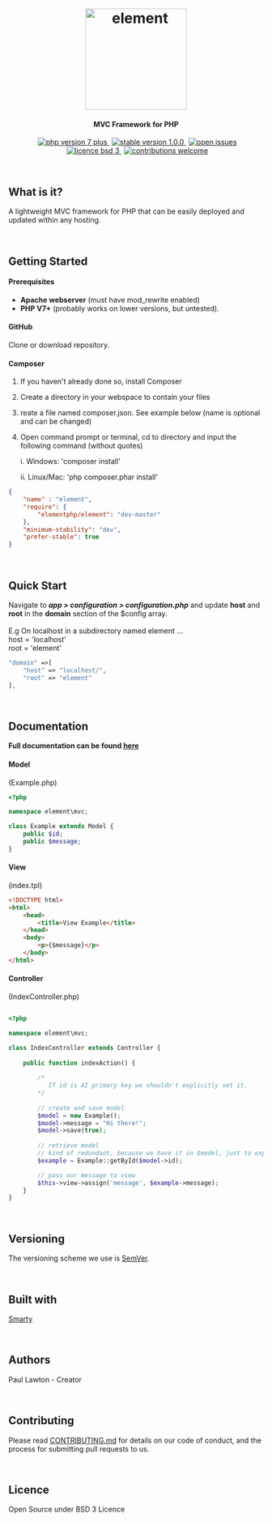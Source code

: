 <h1 align="center">
  <a href="https://elementphp.com">
  <img src="https://raw.githubusercontent.com/paul7337/elementhome/master/public/images/logo.png?token=AF4Sw_WmU-hjoTia8ZdJ_DZHrIqZ06CTks5bqpmAwA%3D%3D" alt="element" width="200"></a>
  <br>
</h1>

<h4 align="center">MVC Framework for PHP</h4>

<p align="center">

  <a style="margin-left:5px" href="https://img.shields.io/badge/php-7%2B-green.svg?longCache=true&style=flat-square">
    <img src="https://img.shields.io/badge/php-7%2B-green.svg?longCache=true&style=flat-square"
         alt="php version 7 plus">
  </a>
  <a style="margin-left:5px" href="https://img.shields.io/badge/stable-1.0.0-green.svg?longCache=true&style=flat-square">
    <img src="https://img.shields.io/badge/stable-1.0.0-green.svg?longCache=true&style=flat-square"
         alt="stable version 1.0.0">
  </a>

  <a style="margin-left:5px" href="https://img.shields.io/github/issues/paul7337/element.svg?longCache=false&style=flat-square">
    <img src="https://img.shields.io/github/issues/elementphp/element.svg?longCache=false&style=flat-square"
         alt="open issues">
  </a>

 <a style="margin-left:5px" href="https://img.shields.io/badge/licence-bsd3-green.svg?longCache=true&style=flat-square">
    <img src="https://img.shields.io/badge/licence-bsd3-green.svg?longCache=true&style=flat-square"
         alt="licence bsd 3">
  </a>

 <a style="margin-left:5px" href="https://img.shields.io/badge/contributions-welcome-green.svg?longCache=true&style=flat-square">
    <img src="https://img.shields.io/badge/contributions-welcome-green.svg?longCache=true&style=flat-square"
         alt="contributions welcome">
  </a>

</p>

<br />

##	What is it?
A lightweight MVC framework for PHP that can be easily deployed and updated within any hosting.

<br />

## Getting Started

#### Prerequisites

* <b>Apache webserver</b> (must have mod_rewrite enabled) <br />
* <b>PHP V7+</b> (probably works on lower versions, but untested).

#### GitHub
Clone or download repository.

#### Composer

1. If you haven't already done so, install Composer
2. Create a directory in your webspace to contain your files
3. reate a file named composer.json. See example below (name is optional and can be changed)
4. Open command prompt or terminal, cd to directory and input the following command (without quotes)
    
    i.  Windows: 'composer install'
    
    ii. Linux/Mac: 'php composer.phar install'

```json
{
    "name" : "element",
    "require": {
        "elementphp/element": "dev-master"
	},
    "minimum-stability": "dev",
    "prefer-stable": true
}
```

<br />

## Quick Start
Navigate to <b><i>app > configuration > configuration.php</i></b> and update <b>host</b> and <b>root</b> in the <b>domain</b> section of the $config array.
<br /><br />
E.g On localhost in a subdirectory named element ...<br />
host = 'localhost' <br />
root = 'element'

```php
"domain" =>[
	"host" => "localhost/",
	"root" => "element"
],
```
<br />

## Documentation



**Full documentation can be found [here](https://elementphp.com/documentation)**


#### Model

(Example.php)
```php
<?php 

namespace element\mvc;

class Example extends Model {
    public $id;
    public $message;
}

```


#### View 

(index.tpl)
```html
<!DOCTYPE html>
<html>
    <head>
        <title>View Example</title>
    </head>
    <body>
        <p>{$message}</p>
    </body>
</html>
```


#### Controller

(IndexController.php)
```php

<?php 

namespace element\mvc;

class IndexController extends Controller {
    
    public function indexAction() {
        
        /*
           If id is AI primary key we shouldn't explicitly set it.
        */
        
        // create and save model
        $model = new Example();
        $model->message = "Hi there!";
        $model->save(true);
        
        // retrieve model
        // kind of redundant, because we have it in $model, just to explain! :)
        $example = Example::getById($model->id);

        // pass our message to view
        $this->view->assign('message', $example->message);
    }
} 
```

<br >

## Versioning
The versioning scheme we use is [SemVer](http://semver.org/).

<br >

## Built with
[Smarty](https://www.smarty.net/)

<br >

## Authors
Paul Lawton - Creator

<br >

## Contributing
Please read [CONTRIBUTING.md](https://github.com/elementphp/element/blob/master/CONTRIBUTING.md) for details on our code of conduct, and the process for submitting pull requests to us.

<br >

## Licence
Open Source under BSD 3 Licence

